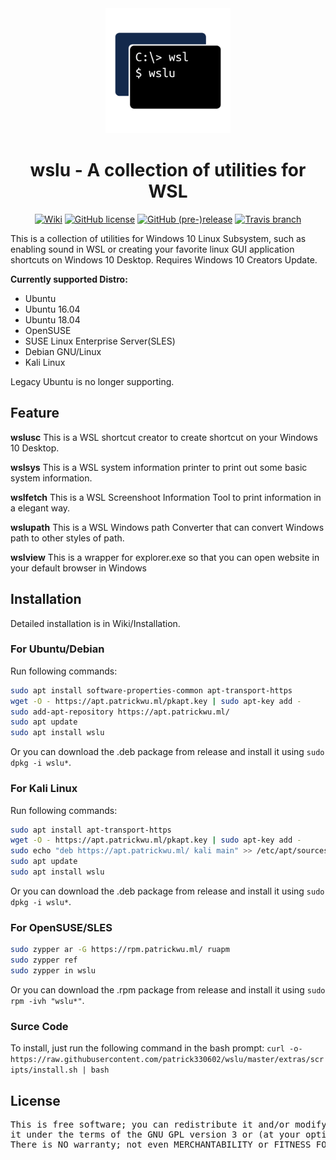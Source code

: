 <div align="center">

<img width="200" height="200" src="extras/icon.png">

# wslu - A collection of utilities for WSL

[![Wiki](https://img.shields.io/badge/Wiki-wslu-blue.svg?style=flat-square)](https://github.com/patrick330602/wslu/wiki) [![GitHub license](https://img.shields.io/github/license/patrick330602/wslu.svg?style=flat-square)](https://github.com/patrick330602/wslu/blob/master/LICENSE) [![GitHub (pre-)release](https://img.shields.io/github/release/patrick330602/wslu/all.svg?style=flat-square)](https://github.com/patrick330602/wslu) [![Travis branch](https://img.shields.io/travis/patrick330602/wslu/master.svg?style=flat-square)](https://travis-ci.org/patrick330602/wslu)

</div>
This is a collection of utilities for Windows 10 Linux Subsystem, such as enabling sound in WSL or creating your favorite linux GUI application shortcuts on Windows 10 Desktop. Requires Windows 10 Creators Update.

**Currently supported Distro:**
- Ubuntu
- Ubuntu 16.04
- Ubuntu 18.04
- OpenSUSE
- SUSE Linux Enterprise Server(SLES)
- Debian GNU/Linux
- Kali Linux

Legacy Ubuntu is no longer supporting.

## Feature

**wslusc**
This is a WSL shortcut creator to create shortcut on your Windows 10 Desktop.

**wslsys**
This is a WSL system information printer to print out some basic system information.

**wslfetch**
This is a WSL Screenshoot Information Tool to print information in a elegant way.

**wslupath**
This is a WSL Windows path Converter that can convert Windows path to other styles of path.

**wslview**
This is a wrapper for explorer.exe so that you can open website in your default browser in Windows

## Installation

Detailed installation is in Wiki/Installation.

### For Ubuntu/Debian

Run following commands:
```bash
sudo apt install software-properties-common apt-transport-https
wget -O - https://apt.patrickwu.ml/pkapt.key | sudo apt-key add -
sudo add-apt-repository https://apt.patrickwu.ml/
sudo apt update
sudo apt install wslu
```

Or you can download the .deb package from release and install it using `sudo dpkg -i wslu*`.

### For Kali Linux

Run following commands:
```bash
sudo apt install apt-transport-https
wget -O - https://apt.patrickwu.ml/pkapt.key | sudo apt-key add -
sudo echo "deb https://apt.patrickwu.ml/ kali main" >> /etc/apt/sources.list 
sudo apt update
sudo apt install wslu
```

Or you can download the .deb package from release and install it using `sudo dpkg -i wslu*`.

### For OpenSUSE/SLES

```bash
sudo zypper ar -G https://rpm.patrickwu.ml/ ruapm
sudo zypper ref
sudo zypper in wslu
```

Or you can download the .rpm package from release and install it using `sudo rpm -ivh "wslu*"`.

### Surce Code

To install, just run the following command in the bash prompt:
`curl -o- https://raw.githubusercontent.com/patrick330602/wslu/master/extras/scripts/install.sh | bash` 

## License

<pre>
This is free software; you can redistribute it and/or modify
it under the terms of the GNU GPL version 3 or (at your option) any later version.
There is NO warranty; not even MERCHANTABILITY or FITNESS FOR A PARTICULAR PURPOSE.
</pre>
